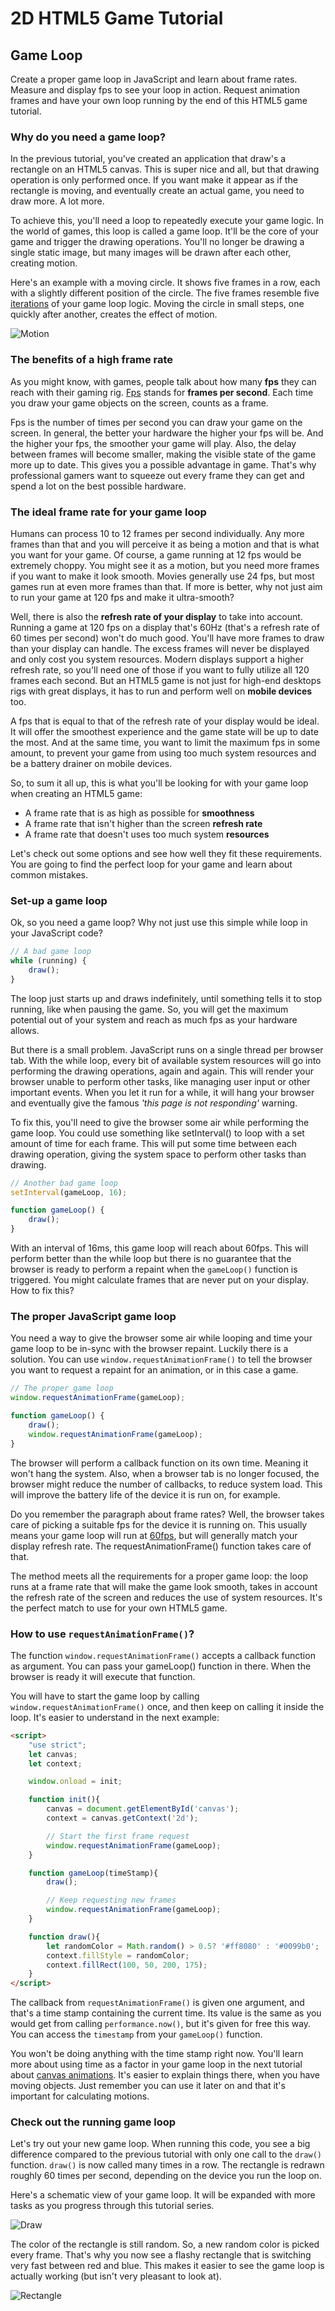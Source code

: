 # 2D HTML5 Game Tutorial

## Game Loop
Create a proper game loop in JavaScript and learn about frame rates. Measure and display fps to see your loop in action. Request animation frames and have your own loop running by the end of this HTML5 game tutorial.

### Why do you need a game loop?
In the previous tutorial, you've created an application that draw's a rectangle on an HTML5 canvas. This is super nice and all, but that drawing operation is only performed once. If you want make it appear as if the rectangle is moving, and eventually create an actual game, you need to draw more. A lot more.

To achieve this, you'll need a loop to repeatedly execute your game logic. In the world of games, this loop is called a game loop. It'll be the core of your game and trigger the drawing operations. You'll no longer be drawing a single static image, but many images will be drawn after each other, creating motion.

Here's an example with a moving circle. It shows five frames in a row, each with a slightly different position of the circle. The five frames resemble five [iterations](https://developer.mozilla.org/en-US/docs/Web/JavaScript/Guide/Loops_and_iteration) of your game loop logic. Moving the circle in small steps, one quickly after another, creates the effect of motion.

![Motion](./img/game-loop-motion.png)

### The benefits of a high frame rate
As you might know, with games, people talk about how many **fps** they can reach with their gaming rig. [Fps](https://www.techsmith.com/blog/frame-rate-beginners-guide/) stands for **frames per second**. Each time you draw your game objects on the screen, counts as a frame.

Fps is the number of times per second you can draw your game on the screen. In general, the better your hardware the higher your fps will be. And the higher your fps, the smoother your game will play. Also, the delay between frames will become smaller, making the visible state of the game more up to date. This gives you a possible advantage in game. That's why professional gamers want to squeeze out every frame they can get and spend a lot on the best possible hardware.

### The ideal frame rate for your game loop
Humans can process 10 to 12 frames per second individually. Any more frames than that and you will perceive it as being a motion and that is what you want for your game. Of course, a game running at 12 fps would be extremely choppy. You might see it as a motion, but you need more frames if you want to make it look smooth. Movies generally use 24 fps, but most games run at even more frames than that. If more is better, why not just aim to run your game at 120 fps and make it ultra-smooth?

Well, there is also the **refresh rate of your display** to take into account. Running a game at 120 fps on a display that's 60Hz (that's a refresh rate of 60 times per second) won't do much good. You'll have more frames to draw than your display can handle. The excess frames will never be displayed and only cost you system resources. Modern displays support a higher refresh rate, so you'll need one of those if you want to fully utilize all 120 frames each second. But an HTML5 game is not just for high-end desktops rigs with great displays, it has to run and perform well on **mobile devices** too.

A fps that is equal to that of the refresh rate of your display would be ideal. It will offer the smoothest experience and the game state will be up to date the most. And at the same time, you want to limit the maximum fps in some amount, to prevent your game from using too much system resources and be a battery drainer on mobile devices.

So, to sum it all up, this is what you'll be looking for with your game loop when creating an HTML5 game:

* A frame rate that is as high as possible for **smoothness**
* A frame rate that isn't higher than the screen **refresh rate**
* A frame rate that doesn't uses too much system **resources**

Let's check out some options and see how well they fit these requirements. You are going to find the perfect loop for your game and learn about common mistakes.

### Set-up a game loop
Ok, so you need a game loop? Why not just use this simple while loop in your JavaScript code?
```javascript
// A bad game loop
while (running) {
    draw();
}
```

The loop just starts up and draws indefinitely, until something tells it to stop running, like when pausing the game. So, you will get the maximum potential out of your system and reach as much fps as your hardware allows.

But there is a small problem. JavaScript runs on a single thread per browser tab. With the while loop, every bit of available system resources will go into performing the drawing operations, again and again. This will render your browser unable to perform other tasks, like managing user input or other important events. When you let it run for a while, it will hang your browser and eventually give the famous _'this page is not responding'_ warning.

To fix this, you'll need to give the browser some air while performing the game loop. You could use something like setInterval() to loop with a set amount of time for each frame. This will put some time between each drawing operation, giving the system space to perform other tasks than drawing.

```javascript
// Another bad game loop
setInterval(gameLoop, 16);

function gameLoop() {
    draw();
}
```

With an interval of 16ms, this game loop will reach about 60fps. This will perform better than the while loop but there is no guarantee that the browser is ready to perform a repaint when the ```gameLoop()``` function is triggered. You might calculate frames that are never put on your display. How to fix this?

### The proper JavaScript game loop
You need a way to give the browser some air while looping and time your game loop to be in-sync with the browser repaint. Luckily there is a solution. You can use ```window.requestAnimationFrame()``` to tell the browser you want to request a repaint for an animation, or in this case a game.
```javascript
// The proper game loop
window.requestAnimationFrame(gameLoop);

function gameLoop() {
    draw();
    window.requestAnimationFrame(gameLoop);
}
```
The browser will perform a callback function on its own time. Meaning it won't hang the system. Also, when a browser tab is no longer focused, the browser might reduce the number of callbacks, to reduce system load. This will improve the battery life of the device it is run on, for example.

Do you remember the paragraph about frame rates? Well, the browser takes care of picking a suitable fps for the device it is running on. This usually means your game loop will run at [60fps](https://developer.mozilla.org/en-US/docs/Web/API/Window/requestAnimationFrame), but will generally match your display refresh rate. The requestAnimationFrame() function takes care of that.

The method meets all the requirements for a proper game loop: the loop runs at a frame rate that will make the game look smooth, takes in account the refresh rate of the screen and reduces the use of system resources. It's the perfect match to use for your own HTML5 game.

### How to use ```requestAnimationFrame()```?
The function ```window.requestAnimationFrame()``` accepts a callback function as argument. You can pass your gameLoop() function in there. When the browser is ready it will execute that function.

You will have to start the game loop by calling ```window.requestAnimationFrame()``` once, and then keep on calling it inside the loop. It's easier to understand in the next example:

```html
<script>
    "use strict";
    let canvas;
    let context;

    window.onload = init;

    function init(){
        canvas = document.getElementById('canvas');
        context = canvas.getContext('2d');

        // Start the first frame request
        window.requestAnimationFrame(gameLoop);
    }

    function gameLoop(timeStamp){
        draw();

        // Keep requesting new frames
        window.requestAnimationFrame(gameLoop);
    }

    function draw(){
        let randomColor = Math.random() > 0.5? '#ff8080' : '#0099b0';
        context.fillStyle = randomColor;
        context.fillRect(100, 50, 200, 175);
    }
</script>
```
The callback from ```requestAnimationFrame()``` is given one argument, and that's a time stamp containing the current time. Its value is the same as you would get from calling ```performance.now()```, but it's given for free this way. You can access the ```timestamp``` from your ```gameLoop()``` function.

You won't be doing anything with the time stamp right now. You'll learn more about using time as a factor in your game loop in the next tutorial about [canvas animations](canvas-animation.md). It's easier to explain things there, when you have moving objects. Just remember you can use it later on and that it's important for calculating motions.

### Check out the running game loop
Let's try out your new game loop. When running this code, you see a big difference compared to the previous tutorial with only one call to the ```draw()``` function. ```draw()``` is now called many times in a row. The rectangle is redrawn roughly 60 times per second, depending on the device you run the loop on.

Here's a schematic view of your game loop. It will be expanded with more tasks as you progress through this tutorial series.

![Draw](./img/game-loop-draw.png)

The color of the rectangle is still random. So, a new random color is picked every frame. That's why you now see a flashy rectangle that is switching very fast between red and blue. This makes it easier to see the game loop is actually working (but isn't very pleasant to look at).

![Rectangle](./img/game-loop-rectangle.gif)
